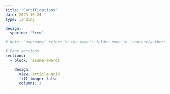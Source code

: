 ```yaml
---
title: 'Certifications'
date: 2023-10-24
type: landing

design:
  spacing: '5rem'

# Note: `username` refers to the user's folder name in `content/authors/`

# Page sections
sections:
  - block: resume-awards

    design:
      view: article-grid
      fill_image: false
      columns: 3
---
```

